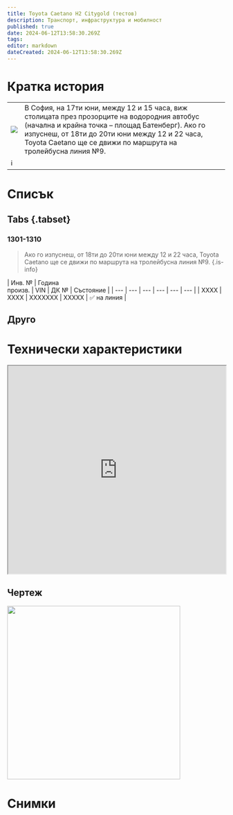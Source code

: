```yaml
---
title: Toyota Caetano H2 Citygold (тестов)
description: Транспорт, инфраструктура и мобилност
published: true
date: 2024-06-12T13:58:30.269Z
tags: 
editor: markdown
dateCreated: 2024-06-12T13:58:30.269Z
---
```


# Кратка история


<!--следващ пост--> 
<div class="table-responsive"><table style="width:100%"><tr>
<td><img src="https://bgh2a.bg/wp-content/uploads/2024/Roadshow/Landing_page/toyota_caetano_small.png"></td>
<td>В София, на 17ти юни, между 12 и 15 часа, виж столицата през прозорците на водородния автобус (начална и крайна точка – площад Батенберг).  Ако го изпуснеш, от 18ти до 20ти юни между 12 и 22 часа, Toyota Caetano ще се движи по маршрута на тролейбусна линия №9. </td></tr>
  <td colspan=2 >ℹ️ <a href=""><b> </b></a></td></table></div>





# Списък
## Tabs {.tabset}

### 1301-1310

> Ако го изпуснеш, от 18ти до 20ти юни между 12 и 22 часа, Toyota Caetano ще се движи по маршрута на тролейбусна линия №9.
{.is-info}

| Инв. № | Година  <br>произв. | VIN | ДК № | Състояние |
| --- | --- | --- | --- | --- | --- |
| XXXX | XXXX | XXXXXXX | XXXXX | ✅ на линия |

## Друго

# Технически характеристики

<iframe src="https://drive.google.com/file/d/1De6kBCG_PNm6U-bqVDRuXDfMIPGLZXp8/preview" width="100%" height="480"></iframe>



## Чертеж

<img src="https://www.the-blueprints.com/modules/vectordrawings/preview-wm/toyota_caetano_hydrogen_bus_2022.jpg" height="400px">


# Снимки